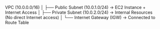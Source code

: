 VPC (10.0.0.0/16)
│
├── Public Subnet (10.0.1.0/24)   → EC2 Instance + Internet Access
│
├── Private Subnet (10.0.2.0/24)  → Internal Resources (No direct Internet access)
│
└── Internet Gateway (IGW) → Connected to Route Table
